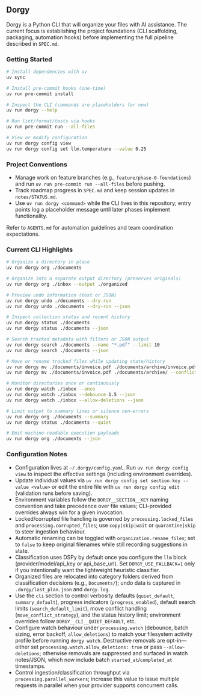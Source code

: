 ## Dorgy

Dorgy is a Python CLI that will organize your files with AI assistance. The current focus is establishing the project foundations (CLI scaffolding, packaging, automation hooks) before implementing the full pipeline described in `SPEC.md`.

### Getting Started

```bash
# Install dependencies with uv
uv sync

# Install pre-commit hooks (one-time)
uv run pre-commit install

# Inspect the CLI (commands are placeholders for now)
uv run dorgy --help

# Run lint/format/tests via hooks
uv run pre-commit run --all-files

# View or modify configuration
uv run dorgy config view
uv run dorgy config set llm.temperature --value 0.25
```

### Project Conventions

- Manage work on feature branches (e.g., `feature/phase-0-foundations`) and run `uv run pre-commit run --all-files` before pushing.
- Track roadmap progress in `SPEC.md` and keep session updates in `notes/STATUS.md`.
- Use `uv run dorgy <command>` while the CLI lives in this repository; entry points log a placeholder message until later phases implement functionality.

Refer to `AGENTS.md` for automation guidelines and team coordination expectations.

### Current CLI Highlights

```bash
# Organize a directory in place
uv run dorgy org ./documents

# Organize into a separate output directory (preserves originals)
uv run dorgy org ./inbox --output ./organized

# Preview undo information (text or JSON)
uv run dorgy undo ./documents --dry-run
uv run dorgy undo ./documents --dry-run --json

# Inspect collection status and recent history
uv run dorgy status ./documents
uv run dorgy status ./documents --json

# Search tracked metadata with filters or JSON output
uv run dorgy search ./documents --name "*.pdf" --limit 10
uv run dorgy search ./documents --json

# Move or rename tracked files while updating state/history
uv run dorgy mv ./documents/invoice.pdf ./documents/archive/invoice.pdf
uv run dorgy mv ./documents/invoice.pdf ./documents/archive/ --conflict-strategy timestamp

# Monitor directories once or continuously
uv run dorgy watch ./inbox --once
uv run dorgy watch ./inbox --debounce 1.5 --json
uv run dorgy watch ./inbox --allow-deletions --json

# Limit output to summary lines or silence non-errors
uv run dorgy org ./documents --summary
uv run dorgy status ./documents --quiet

# Emit machine-readable execution payloads
uv run dorgy org ./documents --json
```

### Configuration Notes

- Configuration lives at `~/.dorgy/config.yaml`. Run `uv run dorgy config view` to inspect the effective settings (including environment overrides).
- Update individual values via `uv run dorgy config set section.key --value <value>` or edit the entire file with `uv run dorgy config edit` (validation runs before saving).
- Environment variables follow the `DORGY__SECTION__KEY` naming convention and take precedence over file values; CLI-provided overrides always win for a given invocation.
- Locked/corrupted file handling is governed by `processing.locked_files` and `processing.corrupted_files`; use `copy|skip|wait` or `quarantine|skip` to steer ingestion behaviour.
- Automatic renaming can be toggled with `organization.rename_files`; set to `false` to keep original filenames while still recording suggestions in state.
- Classification uses DSPy by default once you configure the `llm` block (provider/model/api_key or api_base_url). Set `DORGY_USE_FALLBACK=1` only if you intentionally want the lightweight heuristic classifier.
- Organized files are relocated into category folders derived from classification decisions (e.g., `Documents/`); undo data is captured in `.dorgy/last_plan.json` and `dorgy.log`.
- Use the `cli` section to control verbosity defaults (`quiet_default`, `summary_default`), progress indicators (`progress_enabled`), default search limits (`search_default_limit`), move conflict handling (`move_conflict_strategy`), and the status history limit; environment overrides follow `DORGY__CLI__QUIET_DEFAULT`, etc.
- Configure watch behaviour under `processing.watch` (debounce, batch sizing, error backoff, `allow_deletions`) to match your filesystem activity profile before running `dorgy watch`. Destructive removals are opt-in—either set `processing.watch.allow_deletions: true` or pass `--allow-deletions`; otherwise removals are suppressed and surfaced in watch notes/JSON, which now include batch `started_at`/`completed_at` timestamps.
- Control ingestion/classification throughput via `processing.parallel_workers`; increase this value to issue multiple requests in parallel when your provider supports concurrent calls.

